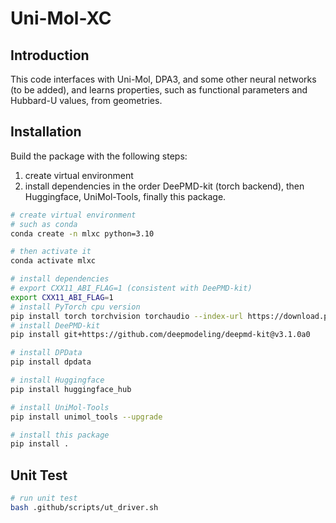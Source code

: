 # Uni-Mol-XC

## Introduction

This code interfaces with Uni-Mol, DPA3, and some other neural networks (to be added), and learns properties, such as functional parameters and Hubbard-U values, from geometries.

## Installation

Build the package with the following steps:

1. create virtual environment
2. install dependencies in the order DeePMD-kit (torch backend), then Huggingface, UniMol-Tools, finally this package.

```bash
# create virtual environment
# such as conda
conda create -n mlxc python=3.10

# then activate it
conda activate mlxc

# install dependencies
# export CXX11_ABI_FLAG=1 (consistent with DeePMD-kit)
export CXX11_ABI_FLAG=1
# install PyTorch cpu version
pip install torch torchvision torchaudio --index-url https://download.pytorch.org/whl/cpu
# install DeePMD-kit
pip install git+https://github.com/deepmodeling/deepmd-kit@v3.1.0a0

# install DPData
pip install dpdata

# install Huggingface
pip install huggingface_hub

# install UniMol-Tools
pip install unimol_tools --upgrade

# install this package
pip install .
```

## Unit Test

```bash
# run unit test
bash .github/scripts/ut_driver.sh
```
